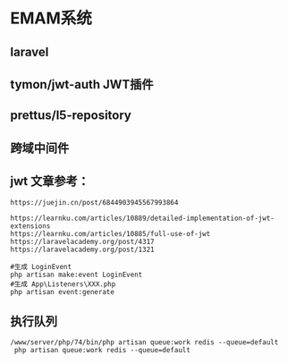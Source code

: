 # EMAM系统
## laravel
## tymon/jwt-auth JWT插件
## prettus/l5-repository
## 跨域中间件

## jwt 文章参考：
```
https://juejin.cn/post/6844903945567993864

https://learnku.com/articles/10889/detailed-implementation-of-jwt-extensions
https://learnku.com/articles/10885/full-use-of-jwt
https://laravelacademy.org/post/4317
https://laravelacademy.org/post/1321
```


```
#生成 LoginEvent
php artisan make:event LoginEvent
#生成 App\Listeners\XXX.php
php artisan event:generate
```

## 执行队列
```
/www/server/php/74/bin/php artisan queue:work redis --queue=default
 php artisan queue:work redis --queue=default
 ```